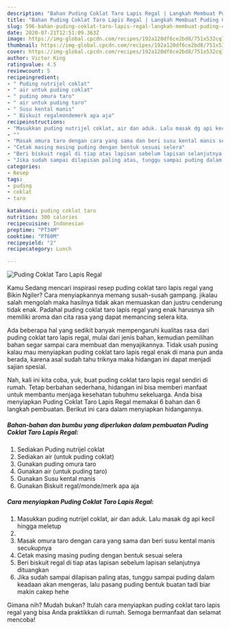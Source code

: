 ```yaml
---
description: "Bahan Puding Coklat Taro Lapis Regal | Langkah Membuat Puding Coklat Taro Lapis Regal Yang Paling Enak"
title: "Bahan Puding Coklat Taro Lapis Regal | Langkah Membuat Puding Coklat Taro Lapis Regal Yang Paling Enak"
slug: 596-bahan-puding-coklat-taro-lapis-regal-langkah-membuat-puding-coklat-taro-lapis-regal-yang-paling-enak
date: 2020-07-21T12:51:09.363Z
image: https://img-global.cpcdn.com/recipes/192a120df6ce2bd8/751x532cq70/puding-coklat-taro-lapis-regal-foto-resep-utama.jpg
thumbnail: https://img-global.cpcdn.com/recipes/192a120df6ce2bd8/751x532cq70/puding-coklat-taro-lapis-regal-foto-resep-utama.jpg
cover: https://img-global.cpcdn.com/recipes/192a120df6ce2bd8/751x532cq70/puding-coklat-taro-lapis-regal-foto-resep-utama.jpg
author: Victor King
ratingvalue: 4.5
reviewcount: 5
recipeingredient:
- " Puding nutrijel coklat"
- " air untuk puding coklat"
- " puding omura taro"
- " air untuk puding taro"
- " Susu kental manis"
- " Biskuit regalmondemerk apa aja"
recipeinstructions:
- "Masukkan puding nutrijel coklat, air dan aduk. Lalu masak dg api kecil hingga meletup"
- ""
- "Masak omura taro dengan cara yang sama dan beri susu kental manis secukupnya"
- "Cetak masing masing puding dengan bentuk sesuai selera"
- "Beri biskuit regal di tiap atas lapisan sebelum lapisan selanjutnya dituangkan"
- "Jika sudah sampai dilapisan paling atas, tunggu sampai puding dalam keadaan akan mengeras, lalu pasang puding bentuk buatan tadi biar makin cakep hehe"
categories:
- Resep
tags:
- puding
- coklat
- taro

katakunci: puding coklat taro 
nutrition: 300 calories
recipecuisine: Indonesian
preptime: "PT34M"
cooktime: "PT60M"
recipeyield: "2"
recipecategory: Lunch

---
```



![Puding Coklat Taro Lapis Regal](https://img-global.cpcdn.com/recipes/192a120df6ce2bd8/751x532cq70/puding-coklat-taro-lapis-regal-foto-resep-utama.jpg)

Kamu Sedang mencari inspirasi resep puding coklat taro lapis regal yang Bikin Ngiler? Cara menyiapkannya memang susah-susah gampang. jikalau salah mengolah maka hasilnya tidak akan memuaskan dan justru cenderung tidak enak. Padahal puding coklat taro lapis regal yang enak harusnya sih memiliki aroma dan cita rasa yang dapat memancing selera kita.



Ada beberapa hal yang sedikit banyak mempengaruhi kualitas rasa dari puding coklat taro lapis regal, mulai dari jenis bahan, kemudian pemilihan bahan segar sampai cara membuat dan menyajikannya. Tidak usah pusing kalau mau menyiapkan puding coklat taro lapis regal enak di mana pun anda berada, karena asal sudah tahu triknya maka hidangan ini dapat menjadi sajian spesial.


Nah, kali ini kita coba, yuk, buat puding coklat taro lapis regal sendiri di rumah. Tetap berbahan sederhana, hidangan ini bisa memberi manfaat untuk membantu menjaga kesehatan tubuhmu sekeluarga. Anda bisa menyiapkan Puding Coklat Taro Lapis Regal memakai 6 bahan dan 6 langkah pembuatan. Berikut ini cara dalam menyiapkan hidangannya.

<!--inarticleads1-->

##### Bahan-bahan dan bumbu yang diperlukan dalam pembuatan Puding Coklat Taro Lapis Regal:

1. Sediakan  Puding nutrijel coklat
1. Sediakan  air (untuk puding coklat)
1. Gunakan  puding omura taro
1. Gunakan  air (untuk puding taro)
1. Gunakan  Susu kental manis
1. Gunakan  Biskuit regal/monde/merk apa aja




<!--inarticleads2-->

##### Cara menyiapkan Puding Coklat Taro Lapis Regal:

1. Masukkan puding nutrijel coklat, air dan aduk. Lalu masak dg api kecil hingga meletup
1. 
1. Masak omura taro dengan cara yang sama dan beri susu kental manis secukupnya
1. Cetak masing masing puding dengan bentuk sesuai selera
1. Beri biskuit regal di tiap atas lapisan sebelum lapisan selanjutnya dituangkan
1. Jika sudah sampai dilapisan paling atas, tunggu sampai puding dalam keadaan akan mengeras, lalu pasang puding bentuk buatan tadi biar makin cakep hehe




Gimana nih? Mudah bukan? Itulah cara menyiapkan puding coklat taro lapis regal yang bisa Anda praktikkan di rumah. Semoga bermanfaat dan selamat mencoba!
